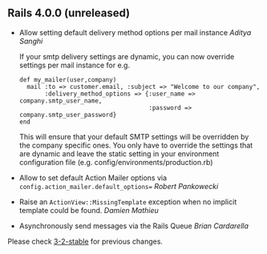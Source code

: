 ## Rails 4.0.0 (unreleased) ##

* Allow setting default delivery method options per mail instance *Aditya Sanghi*

  If your smtp delivery settings are dynamic, you can now override settings per mail instance for e.g.

      def my_mailer(user,company)
        mail :to => customer.email, :subject => "Welcome to our company",
             :delivery_method_options => {:user_name => company.smtp_user_name,
                                          :password => company.smtp_user_password}
      end

  This will ensure that your default SMTP settings will be overridden by the company specific ones.
  You only have to override the settings that are dynamic and leave the static setting in your environment
  configuration file (e.g. config/environments/production.rb)

* Allow to set default Action Mailer options via `config.action_mailer.default_options=` *Robert Pankowecki*

* Raise an `ActionView::MissingTemplate` exception when no implicit template could be found. *Damien Mathieu*

* Asynchronously send messages via the Rails Queue *Brian Cardarella*

Please check [3-2-stable](https://github.com/rails/rails/blob/3-2-stable/actionmailer/CHANGELOG.md) for previous changes.

